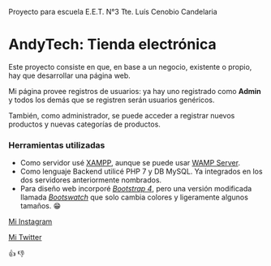 Proyecto para escuela E.E.T. N°3 Tte. Luís Cenobio Candelaria

# AndyTech: Tienda electrónica

Este proyecto consiste en que, en base a un negocio, existente o propio, hay que desarrollar una página web.

Mi página provee registros de usuarios: ya hay uno registrado como **Admin** y todos los demás que se registren serán usuarios genéricos.

También, como administrador, se puede acceder a registrar nuevos productos y nuevas categorías de productos.

### Herramientas utilizadas
- Como servidor usé [XAMPP](https://www.apachefriends.org/es/index.html "Página oficial"), aunque se puede usar [WAMP Server](https://sourceforge.net/projects/wampserver/ "Link de descraga").
- Como lenguaje Backend utilicé PHP 7 y DB MySQL. Ya integrados en los dos servidores anteriormente nombrados.
- Para diseño web incorporé [*Bootstrap 4*](https://www.getbootstrap.com), pero una versión modificada llamada [*Bootswatch*](https://www.bootswatch.com) que solo cambia colores y ligeramente algunos tamaños. :grin:

[Mi Instagram](http://www.instagram.com/andiosuna20)

[Mi Twitter](http://www.twitter.com/andyosuna6)

:+1:
:-1: